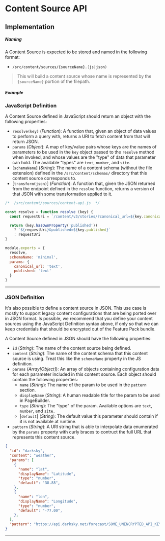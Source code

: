 # Content Source API

## Implementation

##### Naming

A Content Source is expected to be stored and named in the following format:

- `/src/content/sources/{sourceName}.(js|json)`

> This will build a content source whose name is represented by the `{sourceName}` portion of the filepath.

##### Example

### JavaScript Definition

A Content Source defined in JavaScript should return an object with the following properties:

- `resolve(key)` (*Function*): A function that, given an object of data values to perform a query with, returns a URI to fetch content from that will return JSON.
- `params` (*Object*): A map of key/value pairs whose keys are the names of parameters to be used in the `key` object passed to the `resolve` method when invoked, and whose values are the "type" of data that parameter can hold. The available "types" are `text`, `number`, and `site`.
- [`schemaName`] (*String*): The name of a content schema (without the file extension) defined in the `/src/content/schemas/` directory that this content source corresponds to.
- [`transform(json)`] (*Function*): A function that, given the JSON returned from the endpoint defined in the `resolve` function, returns a version of that JSON with some transformation applied to it.

```jsx
/*  /src/content/sources/content-api.js  */

const resolve = function resolve (key) {
  const requestUri = `/content/v3/stories/?canonical_url=${key.canonical_url || key.uri}`

  return (key.hasOwnProperty('published'))
    ? `${requestUri}&published=${key.published}`
    : requestUri
}

module.exports = {
  resolve,
  schemaName: 'minimal',
  params: {
    canonical_url: 'text',
    published: 'text'
  }
}
```

-----

### JSON Definition

It's also possible to define a content source in JSON. This use case is mostly to support legacy content configurations that are being ported over in JSON format. Is possible, we recommend that you define your content sources using the JavaScript Definition syntax above, if only so that we can keep credentials that should be encrypted out of the Feature Pack bundle.

A Content Source defined in JSON should have the following properties:

- `id` (*String*): The name of the content source being defined.
- `content` (*String*): The name of the content schema that this content source is using. Treat this like the `schemaName` property in the JS definition.
- `params` (*Array[Object]*): An array of objects containing configuration data for each parameter included in this content source. Each object should contain the following properties:
  - `name` (*String*): The name of the param to be used in the `pattern` section.
  - `displayName` (*String*): A human readable title for the param to be used in PageBuilder.
  - `type` (*String*): The "type" of the param. Available options are `text`, `number`, and `site.` 
  - [`default`] (*String*): The default value this parameter should contain if it is not available at runtime.
- `pattern` (*String*): A URI string that is able to interpolate data enumerated by the `params` property with curly braces to contruct the full URL that represents this content source.


```json
{
  "id": "darksky",
  "content": "weather",
  "params": [
    {
      "name": "lat",
      "displayName": "Latitude",
      "type": "number",
      "default": "38.88",
    },
    {
      "name": "lon",
      "displayName": "Longitude",
      "type": "number",
      "default": "-77.00",
    },
  ],
  "pattern": "https://api.darksky.net/forecast/SOME_UNENCRYPTED_API_KEY/{lat},{lon}"
}
```

-----
